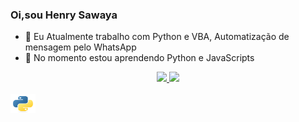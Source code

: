 ### Oi,sou Henry Sawaya

- 🔭 Eu Atualmente trabalho com Python e VBA, Automatização de mensagem pelo WhatsApp
- 🌱 No momento estou aprendendo Python e JavaScripts

<div align="center">
  <a href="https://github.com/HenryS2">
  <img height="180em" src="https://github-readme-stats.vercel.app/api?username=HenryS2&show_icons=true&theme=dark&include_all_commits=true&count_private=true"/>
  <img height="180em" src="https://github-readme-stats.vercel.app/api/top-langs/?username=HenryS2&layout=compact&langs_count=7&theme=dark"/>
</div>
  
  </div>
<div style="display: inline_block"><br>
  <img align="center" alt="-Python" height="30" width="40" src="https://raw.githubusercontent.com/devicons/devicon/master/icons/python/python-original.svg">
</div>
  
